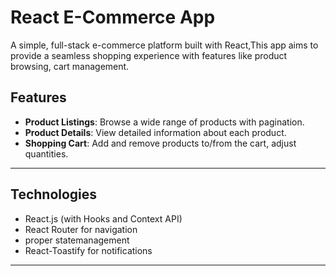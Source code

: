 # React E-Commerce App

A simple, full-stack e-commerce platform built with React,This app aims to provide a seamless shopping experience with features like product browsing, cart management.


## Features

- **Product Listings**: Browse a wide range of products with pagination.
- **Product Details**: View detailed information about each product.
- **Shopping Cart**: Add and remove products to/from the cart, adjust quantities.
---

## Technologies


  - React.js (with Hooks and Context API)
  - React Router for navigation
  - proper statemanagement
  - React-Toastify for notifications
---

